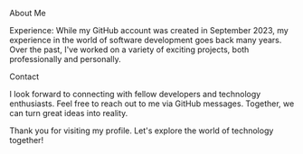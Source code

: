 About Me

Experience: While my GitHub account was created in September 2023, my experience in the world of software development goes back many years. Over the past, I've worked on a variety of exciting projects, both professionally and personally.

Contact

I look forward to connecting with fellow developers and technology enthusiasts. Feel free to reach out to me via GitHub messages. Together, we can turn great ideas into reality.

Thank you for visiting my profile. Let's explore the world of technology together!
